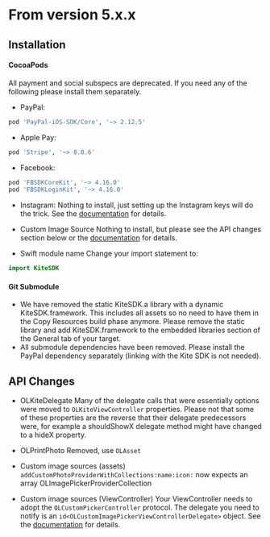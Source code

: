 # From version 5.x.x

## Installation

#### CocoaPods
 All payment and social subspecs are deprecated. If you need any of the following please install them separately.
 * PayPal:
 ```ruby
 pod 'PayPal-iOS-SDK/Core', '~> 2.12.5'
 ```
 * Apple Pay:
 ```ruby
 pod 'Stripe', '~> 8.0.6'
 ```
 * Facebook:
 ```ruby
 pod 'FBSDKCoreKit', '~> 4.16.0'
 pod 'FBSDKLoginKit', '~> 4.16.0'
 ```
 * Instagram:
 Nothing to install, just setting up the Instagram keys will do the trick. See the [documentation](Kite-SDK/docs/social_photo_sources.md) for details.

 * Custom Image Source
 Nothing to install, but please see the API changes section below or the [documentation](Kite-SDK/docs/custom_photo_sources.md) for details.

 * Swift module name
 Change your import statement to:
```swift
import KiteSDK
```

 #### Git Submodule
 * We have removed the static KiteSDK.a library with a dynamic KiteSDK.framework. This includes all assets so no need to have them in the Copy Resources build phase anymore. Please remove the static library and add KiteSDK.framework to the embedded libraries section of the General tab of your target.
 * All submodule dependencies have been removed. Please install the PayPal dependency separately (linking with the Kite SDK is not needed).

 ## API Changes

 * OLKiteDelegate
 Many of the delegate calls that were essentially options were moved to `OLKiteViewController` properties. Please not that some of these properties are the reverse that their delegate predecessors were, for example a shouldShowX delegate method might have changed to a hideX property.

 * OLPrintPhoto
 Removed, use `OLAsset`

 * Custom image sources (assets)
 `addCustomPhotoProviderWithCollections:name:icon:` now expects an array OLImagePickerProviderCollection

 * Custom image sources (ViewController)
 Your ViewController needs to adopt the `OLCustomPickerController` protocol. The delegate you need to notify is an `id<OLCustomImagePickerViewControllerDelegate>` object. See the [documentation](Kite-SDK/docs/custom_photo_sources.md) for details.
